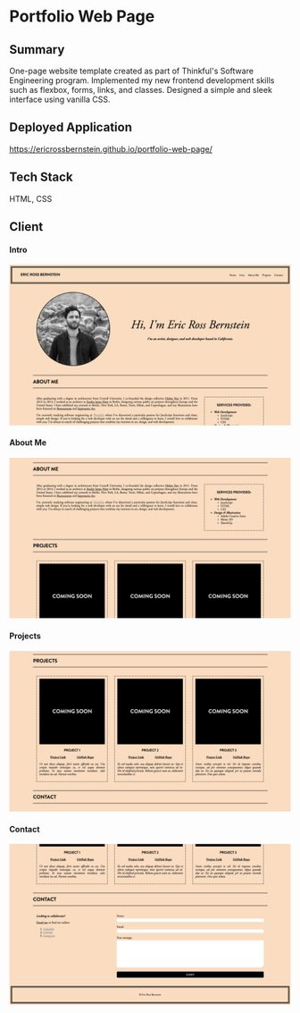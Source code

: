 # Portfolio Web Page

## Summary

One-page website template created as part of Thinkful's Software Engineering program. Implemented my new frontend development skills such as flexbox, forms, links, and classes. Designed a simple and sleek interface using vanilla CSS.

## Deployed Application

https://ericrossbernstein.github.io/portfolio-web-page/

## Tech Stack

HTML, CSS

## Client

#### Intro

![Intro](./screenshots/portfolio_intro.png)

#### About Me

![About](./screenshots/portfolio_about.png)

#### Projects

![Projects](./screenshots/portfolio_projects.png)

#### Contact

![Contact](./screenshots/portfolio_contact.png)
